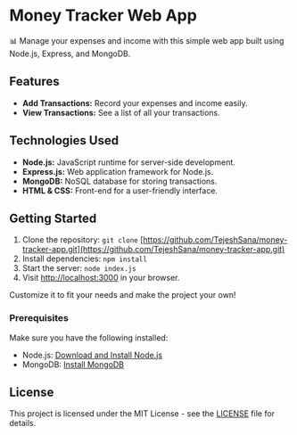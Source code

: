 # Money Tracker Web App

📊 Manage your expenses and income with this simple web app built using Node.js, Express, and MongoDB.

## Features

- **Add Transactions:** Record your expenses and income easily.
- **View Transactions:** See a list of all your transactions.

## Technologies Used

- **Node.js:** JavaScript runtime for server-side development.
- **Express.js:** Web application framework for Node.js.
- **MongoDB:** NoSQL database for storing transactions.
- **HTML & CSS:** Front-end for a user-friendly interface.

## Getting Started

1. Clone the repository: `git clone` [https://github.com/TejeshSana/money-tracker-app.git](https://github.com/TejeshSana/money-tracker-app.git)
2. Install dependencies: `npm install`
3. Start the server: `node index.js`
4. Visit [http://localhost:3000](http://localhost:3000) in your browser.

Customize it to fit your needs and make the project your own!


### Prerequisites

Make sure you have the following installed:

- Node.js: [Download and Install Node.js](https://nodejs.org/)
- MongoDB: [Install MongoDB](https://docs.mongodb.com/manual/installation/)


   
## License

This project is licensed under the MIT License - see the [LICENSE](LICENSE) file for details.
